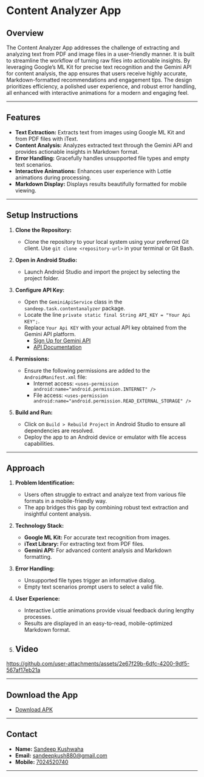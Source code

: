 

# Content Analyzer App

## Overview
The Content Analyzer App addresses the challenge of extracting and analyzing text from PDF and image files in a user-friendly manner. It is built to streamline the workflow of turning raw files into actionable insights. By leveraging Google’s ML Kit for precise text recognition and the Gemini API for content analysis, the app ensures that users receive highly accurate, Markdown-formatted recommendations and engagement tips. The design prioritizes efficiency, a polished user experience, and robust error handling, all enhanced with interactive animations for a modern and engaging feel.

---

## Features
- **Text Extraction:** Extracts text from images using Google ML Kit and from PDF files with iText.
- **Content Analysis:** Analyzes extracted text through the Gemini API and provides actionable insights in Markdown format.
- **Error Handling:** Gracefully handles unsupported file types and empty text scenarios.
- **Interactive Animations:** Enhances user experience with Lottie animations during processing.
- **Markdown Display:** Displays results beautifully formatted for mobile viewing.

---

## Setup Instructions
1. **Clone the Repository:**
   - Clone the repository to your local system using your preferred Git client. Use `git clone <repository-url>` in your terminal or Git Bash.

2. **Open in Android Studio:**
   - Launch Android Studio and import the project by selecting the project folder.

3. **Configure API Key:**
   - Open the `GeminiApiService` class in the `sandeep.task.contentanalyzer` package.
   - Locate the line `private static final String API_KEY = "Your Api KEY";`.
   - Replace `Your Api KEY` with your actual API key obtained from the Gemini API platform.
     - [Sign Up for Gemini API](https://gemini-api.example.com/signup)
     - [API Documentation](https://gemini-api.example.com/docs)

4. **Permissions:**
   - Ensure the following permissions are added to the `AndroidManifest.xml` file:
     - Internet access: `<uses-permission android:name="android.permission.INTERNET" />`
     - File access: `<uses-permission android:name="android.permission.READ_EXTERNAL_STORAGE" />`

5. **Build and Run:**
   - Click on `Build > Rebuild Project` in Android Studio to ensure all dependencies are resolved.
   - Deploy the app to an Android device or emulator with file access capabilities.

---

## Approach
1. **Problem Identification:**
   - Users often struggle to extract and analyze text from various file formats in a mobile-friendly way.
   - The app bridges this gap by combining robust text extraction and insightful content analysis.

2. **Technology Stack:**
   - **Google ML Kit:** For accurate text recognition from images.
   - **iText Library:** For extracting text from PDF files.
   - **Gemini API:** For advanced content analysis and Markdown formatting.

3. **Error Handling:**
   - Unsupported file types trigger an informative dialog.
   - Empty text scenarios prompt users to select a valid file.

4. **User Experience:**
   - Interactive Lottie animations provide visual feedback during lengthy processes.
   - Results are displayed in an easy-to-read, mobile-optimized Markdown format.
     
5. **Video**
   - 

https://github.com/user-attachments/assets/2e67f29b-6dfc-4200-9df5-567af17eb21a


---

## Download the App
- [Download APK](https://drive.google.com/file/d/1pcN9i8FPVtO-cgMCZv8p2DHoeawfb9iB/view?usp=sharing)

---

## Contact
- **Name:** [Sandeep Kushwaha](mailto:sandeepkush880@gmail.com)
- **Email:** [sandeepkush880@gmail.com](mailto:sandeepkush880@gmail.com)
- **Mobile:** [7024520740](tel:+917024520740)

---


